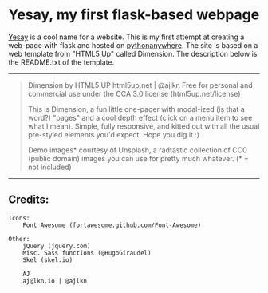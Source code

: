 # Yesay, my first flask-based webpage
 
[Yesay](http://yesay.pythonanywhere.com) is a cool name for a website. This is my first attempt at creating a web-page with flask and hosted on [pythonanywhere](https://pythonanywhere.com).
The site is based on a web template from "HTML5 Up" called Dimension. The description below is the README.txt of the template.
 
---
 
>Dimension by HTML5 UP
 html5up.net | @ajlkn
 Free for personal and commercial use under the CCA 3.0 license (html5up.net/license)
> 
>This is Dimension, a fun little one-pager with modal-ized (is that a word?) "pages"
 and a cool depth effect (click on a menu item to see what I mean). Simple, fully
 responsive, and kitted out with all the usual pre-styled elements you'd expect.
 Hope you dig it :)
> 
>Demo images* courtesy of Unsplash, a radtastic collection of CC0 (public domain) images
 you can use for pretty much whatever.
 (* = not included)
 
 
 ---
 
## Credits:
 
    Icons:
        Font Awesome (fortawesome.github.com/Font-Awesome)
 
    Other:
        jQuery (jquery.com)
        Misc. Sass functions (@HugoGiraudel)
        Skel (skel.io)
 
        AJ
        aj@lkn.io | @ajlkn


